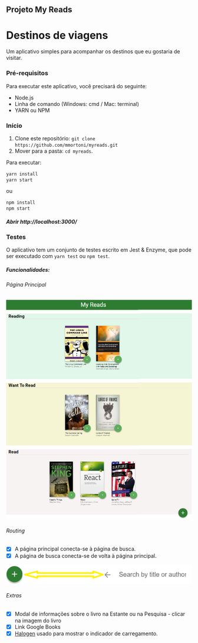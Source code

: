 ## Projeto My Reads

# Destinos de viagens

Um aplicativo simples para acompanhar os destinos que eu gostaria de visitar.

### Pré-requisitos

Para executar este aplicativo, você precisará do seguinte:

* Node.js
* Linha de comando (Windows: cmd / Mac: terminal)
* YARN ou NPM

### Início

1. Clone este repositório: `git clone https://github.com/mmortoni/myreads.git`
2. Mover para a pasta: `cd myreads`.<br />

Para executar:

```
yarn install
yarn start
```
ou
```
npm install
npm start
```

##### Abrir  http://localhost:3000/

### Testes
O aplicativo tem um conjunto de testes escrito em Jest & Enzyme, que pode ser executado com ```yarn test``` ou ```npm test```. 

##### Funcionalidades:

###### Página Principal

![Estante de livros](public/bookshelf.png?raw=true "Estante de livros")

###### Routing      
- [x] A página principal conecta-se à página de busca.
- [x] A página de busca conecta-se de volta à página principal.

![Routing](public/routing.png?raw=true "Routing")

###### Extras
- [x] Modal de informações sobre o livro na Estante ou na Pesquisa - clicar na imagem do livro
- [x] Link Google Books
- [x] <a href="https://github.com/yuanyan/halogen" target="_blank">Halogen</a> usado para mostrar o indicador de carregamento.
